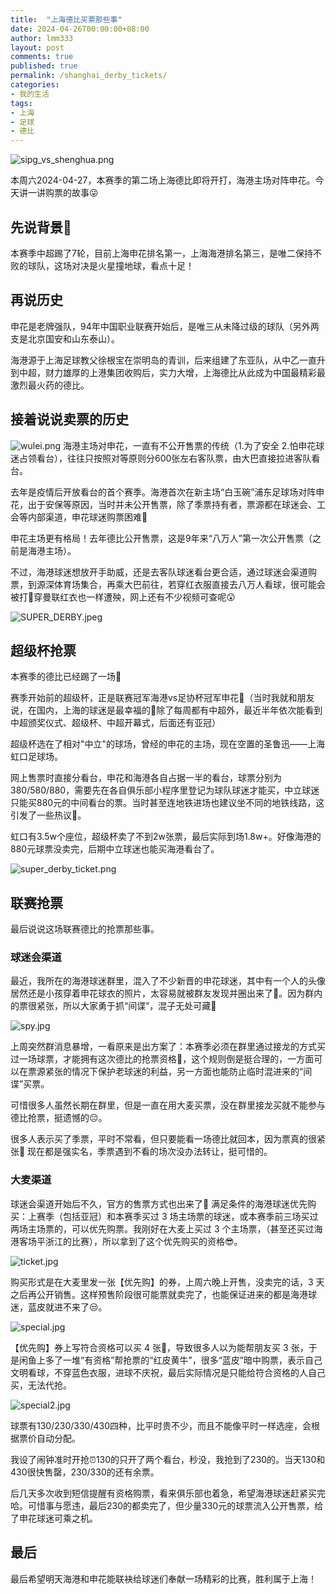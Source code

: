```yaml
---
title:  "上海德比买票那些事"
date: 2024-04-26T00:00:00+08:00
author: lmm333
layout: post
comments: true
published: true
permalink: /shanghai_derby_tickets/
categories:
- 我的生活
tags:
- 上海
- 足球
- 德比
---
```

![sipg_vs_shenghua.png](../images/2024/2024-04-26-shanghai_derby_tickets/sipg_vs_shenghua.png)

本周六2024-04-27，本赛季的第二场上海德比即将开打，海港主场对阵申花。今天讲一讲购票的故事😜

## 先说背景👀
本赛季中超踢了7轮，目前上海申花排名第一，上海海港排名第三，是唯二保持不败的球队，这场对决是火星撞地球，看点十足！
<!--more-->

## 再说历史
申花是老牌强队，94年中国职业联赛开始后，是唯三从未降过级的球队（另外两支是北京国安和山东泰山）。

海港源于上海足球教父徐根宝在崇明岛的青训，后来组建了东亚队，从中乙一直升到中超，财力雄厚的上港集团收购后，实力大增，上海德比从此成为中国最精彩最激烈最火药的德比。

## 接着说说卖票的历史
![wulei.png](../images/2024/2024-04-26-shanghai_derby_tickets/wulei.png)
海港主场对申花，一直有不公开售票的传统（1.为了安全 2.怕申花球迷占领看台），往往只按照对等原则分600张左右客队票，由大巴直接拉进客队看台。

去年是疫情后开放看台的首个赛季。海港首次在新主场“白玉碗”浦东足球场对阵申花，出于安保等原因，当时并未公开售票，除了季票持有者，票源都在球迷会、工会等内部渠道，申花球迷购票困难🤔

申花主场更有格局！去年德比公开售票，这是9年来“八万人”第一次公开售票（之前是海港主场）。

不过，海港球迷想放开手助威，还是去客队球迷看台更合适，通过球迷会渠道购票，到源深体育场集合，再乘大巴前往，若穿红衣服直接去八万人看球，很可能会被打🤕穿曼联红衣也一样遭殃，网上还有不少视频可查呢😲

![SUPER_DERBY.jpeg](../images/2024/2024-04-26-shanghai_derby_tickets/SUPER_DERBY.jpeg)

## 超级杯抢票
本赛季的德比已经踢了一场🎉

赛季开始前的超级杯，正是联赛冠军海港vs足协杯冠军申花👏（当时我就和朋友说，在国内，上海的球迷是最幸福的🥰除了每周都有中超外，最近半年依次能看到中超颁奖仪式、超级杯、中超开幕式，后面还有亚冠）

超级杯选在了相对"中立"的球场，曾经的申花的主场，现在空置的圣鲁迅——上海虹口足球场。

网上售票时直接分看台，申花和海港各自占据一半的看台，球票分别为380/580/880，需要先在各自俱乐部小程序里登记为球队球迷才能买，中立球迷只能买880元的中间看台的票。当时甚至连地铁进场也建议坐不同的地铁线路，这引发了一些热议🤔。

虹口有3.5w个座位，超级杯卖了不到2w张票，最后实际到场1.8w+。好像海港的880元球票没卖完，后期中立球迷也能买海港看台了。

![super_derby_ticket.png](../images/2024/2024-04-26-shanghai_derby_tickets/super_derby_ticket.png)

## 联赛抢票
最后说说这场联赛德比的抢票那些事。

### 球迷会渠道
最近，我所在的海港球迷群里，混入了不少新晋的申花球迷，其中有一个人的头像居然还是小孩穿着申花球衣的照片，太容易就被群友发现并圈出来了🧐。因为群内的票很紧张，所以大家勇于抓“间谍”，混子无处可藏🤷

![spy.jpg](../images/2024/2024-04-26-shanghai_derby_tickets/spy.jpg)

上周突然群消息暴增，一看原来是出方案了：本赛季必须在群里通过接龙的方式买过一场球票，才能拥有这次德比的抢票资格🎫，这个规则倒是挺合理的，一方面可以在票源紧张的情况下保护老球迷的利益，另一方面也能防止临时混进来的“间谍”买票。

可惜很多人虽然长期在群里，但是一直在用大麦买票，没在群里接龙买就不能参与德比抢票，挺遗憾的😔。

很多人表示买了季票，平时不常看，但只要能看一场德比就回本，因为票真的很紧张🎫 现在都是强实名，季票遇到不看的场次没办法转让，挺可惜的。

### 大麦渠道

球迷会渠道开始后不久，官方的售票方式也出来了🎫 满足条件的海港球迷优先购买：上赛季（包括亚冠）和本赛季买过 3 场主场票的球迷，或本赛季前三场买过两场主场票的，可以优先购票。我刚好在大麦上买过 3 个主场票，（甚至还买过海港客场平浙江的比赛），所以拿到了这个优先购买的资格😎。

![ticket.jpg](../images/2024/2024-04-26-shanghai_derby_tickets/ticket.jpg)

购买形式是在大麦里发一张【优先购】的券，上周六晚上开售，没卖完的话，3 天之后再公开销售。这样预售阶段很可能票就卖完了，也能保证进来的都是海港球迷，蓝皮就进不来了😒。

![special.jpg](../images/2024/2024-04-26-shanghai_derby_tickets/special.jpg)

【优先购】券上写符合资格可以买 4 张🤔，导致很多人以为能帮朋友买 3 张，于是闲鱼上多了一堆“有资格”帮抢票的“红皮黄牛”，很多“蓝皮”暗中购票，表示自己文明看球，不穿蓝色衣服，进球不庆祝，最后实际情况是只能给符合资格的人自己买，无法代抢。

![special2.jpg](../images/2024/2024-04-26-shanghai_derby_tickets/special2.jpg)

球票有130/230/330/430四种，比平时贵不少，而且不能像平时一样选座，会根据票价自动分配。

我设了闹钟准时开抢⏰130的只开了两个看台，秒没，我抢到了230的。当天130和430很快售罄，230/330的还有余票。

后几天多次收到短信提醒有资格购票，看来俱乐部也着急，希望海港球迷赶紧买完哈。可惜事与愿违，最后230的都卖完了，但少量330元的球票流入公开售票，给了申花球迷可乘之机。

## 最后

最后希望明天海港和申花能联袂给球迷们奉献一场精彩的比赛，胜利属于上海！